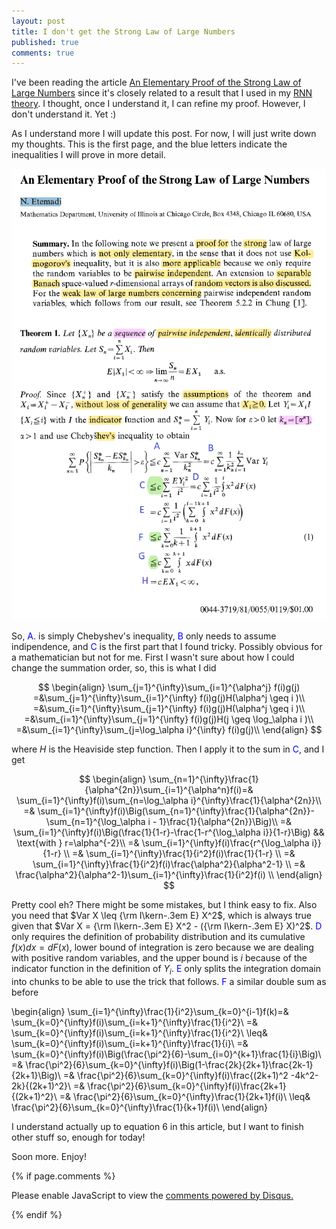 ```yaml
---
layout: post
title: I don't get the Strong Law of Large Numbers
published: true
comments: true
---
```


I've been reading the article [An Elementary Proof of the Strong Law of Large Numbers](https://link.springer.com/article/10.1007/BF01013465)
since it's closely related to a result that I used in my [RNN theory](https://arxiv.org/abs/2308.12075).
I thought, once I understand it, I can refine my proof. However, I don't understand it. Yet :)

As I understand more I will update this post. For now, I will just write down my thoughts. This is the first page, and
the blue letters indicate the inequalities I will prove in more detail.

![slln1](/images/EPSLLN.png)

So, <span style="color:blue">A</span>. is simply Chebyshev's inequality, <span style="color:blue">B</span> only needs to assume indipendence, and <span style="color:blue">C</span> is the first part that I found
tricky. Possibly obvious for a mathematician but not for me. First I wasn't sure about how I could change the summation
order, so, this is what I did

$$
\begin{align}
    \sum_{j=1}^{\infty}\sum_{i=1}^{\alpha^j} f(i)g(j)
    =&\sum_{j=1}^{\infty}\sum_{i=1}^{\infty} f(i)g(j)H(\alpha^j \geq i )\\
    =&\sum_{i=1}^{\infty}\sum_{j=1}^{\infty} f(i)g(j)H(\alpha^j \geq i )\\
    =&\sum_{i=1}^{\infty}\sum_{j=1}^{\infty} f(i)g(j)H(j \geq \log_\alpha i )\\
    =&\sum_{i=1}^{\infty}\sum_{j=\log_\alpha i}^{\infty} f(i)g(j)\\
\end{align}
$$

where $H$ is the Heaviside step function. Then I apply it to the sum in <span style="color:blue">C</span>, and I get

$$
\begin{align}
    \sum_{n=1}^{\infty}\frac{1}{\alpha^{2n}}\sum_{i=1}^{\alpha^n}f(i)=& \sum_{i=1}^{\infty}f(i)\sum_{n=\log_\alpha i}^{\infty}\frac{1}{\alpha^{2n}}\\
    =& \sum_{i=1}^{\infty}f(i)\Big(\sum_{n=1}^{\infty}\frac{1}{\alpha^{2n}}-\sum_{n=1}^{\log_\alpha i - 1}\frac{1}{\alpha^{2n}}\Big)\\
    =& \sum_{i=1}^{\infty}f(i)\Big(\frac{1}{1-r}-\frac{1-r^{\log_\alpha i}}{1-r}\Big) && \text{with } r=\alpha^{-2}\\
    =& \sum_{i=1}^{\infty}f(i)\frac{r^{\log_\alpha i}}{1-r} \\
    =& \sum_{i=1}^{\infty}\frac{1}{i^2}f(i)\frac{1}{1-r} \\
    =& \sum_{i=1}^{\infty}\frac{1}{i^2}f(i)\frac{\alpha^2}{\alpha^2-1} \\
    =& \frac{\alpha^2}{\alpha^2-1}\sum_{i=1}^{\infty}\frac{1}{i^2}f(i) \\
\end{align}
$$

Pretty cool eh? There might be some mistakes, but I think easy to fix. Also you need that $Var X \leq  {\rm I\kern-.3em E} X^2$, which is
always true given that $Var X = {\rm I\kern-.3em E} X^2 - ({\rm I\kern-.3em E} X)^2$. <span style="color:blue">D</span> only
requires the definition of probability distribution and its cumulative $f(x)dx = dF(x)$, lower bound of integration is zero
because we are dealing with positive random variables, and the upper bound is $i$ because of the 
indicator function in the definition of $Y_i$. <span style="color:blue">E</span> only splits
the integration domain into chunks to be able to use the trick that follows. 
<span style="color:blue">F</span> a similar double sum as before


\begin{align}
    \sum_{i=1}^{\infty}\frac{1}{i^2}\sum_{k=0}^{i-1}f(k)=& \sum_{k=0}^{\infty}f(i)\sum_{i=k+1}^{\infty}\frac{1}{i^2}\\
    =& \sum_{k=0}^{\infty}f(i)\sum_{i=k+1}^{\infty}\frac{1}{i^2}\\
    \leq& \sum_{k=0}^{\infty}f(i)\sum_{i=k+1}^{\infty}\frac{1}{i}\\
    =& \sum_{k=0}^{\infty}f(i)\Big(\frac{\pi^2}{6}-\sum_{i=0}^{k+1}\frac{1}{i}\Big)\\
    =& \frac{\pi^2}{6}\sum_{k=0}^{\infty}f(i)\Big(1-\frac{2k}{2k+1}\frac{2k-1}{2k+1}\Big)\\
    =& \frac{\pi^2}{6}\sum_{k=0}^{\infty}f(i)\frac{(2k+1)^2 -4k^2-2k}{(2k+1)^2}\\
    =& \frac{\pi^2}{6}\sum_{k=0}^{\infty}f(i)\frac{2k+1}{(2k+1)^2}\\
    =& \frac{\pi^2}{6}\sum_{k=0}^{\infty}\frac{1}{2k+1}f(i)\\
    \leq& \frac{\pi^2}{6}\sum_{k=0}^{\infty}\frac{1}{k+1}f(i)\\
\end{align}



I understand actually up to equation 6 in this article, but
I want to finish other stuff so, enough for today!

Soon more. Enjoy!

{% if page.comments %} 



<div id="disqus_thread"></div>
<script>

/**
*  RECOMMENDED CONFIGURATION VARIABLES: EDIT AND UNCOMMENT THE SECTION BELOW TO INSERT DYNAMIC VALUES FROM YOUR PLATFORM OR CMS.
*  LEARN WHY DEFINING THESE VARIABLES IS IMPORTANT: https://disqus.com/admin/universalcode/#configuration-variables*/
/*
var disqus_config = function () {
this.page.url = PAGE_URL;  // Replace PAGE_URL with your page's canonical URL variable
this.page.identifier = PAGE_IDENTIFIER; // Replace PAGE_IDENTIFIER with your page's unique identifier variable
};
*/
(function() { // DON'T EDIT BELOW THIS LINE
var d = document, s = d.createElement('script');
s.src = 'https://https-lucehe-github-io.disqus.com/embed.js';
s.setAttribute('data-timestamp', +new Date());
(d.head || d.body).appendChild(s);
})();
</script>
<noscript>Please enable JavaScript to view the <a href="https://disqus.com/?ref_noscript">comments powered by Disqus.</a></noscript>



{% endif %}
